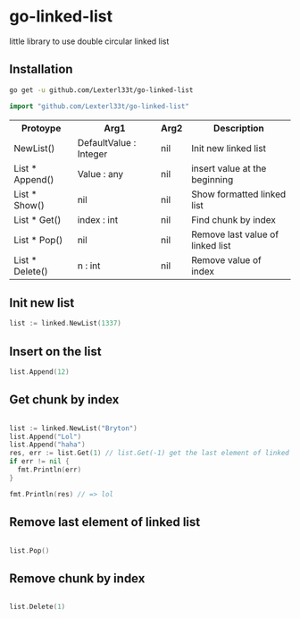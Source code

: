 # go-linked-list
little library to use double circular linked list

## Installation
```sh
go get -u github.com/Lexterl33t/go-linked-list
```

```go
import "github.com/Lexterl33t/go-linked-list"
```

<table>
  <tr>
    <th>Protoype</th>
    <th>Arg1</th>
    <th>Arg2</th>
    <th>Description</th>
  </tr>
  <tr>
    <td>NewList()</td>
    <td>DefaultValue : Integer</td>
    <td>nil</td>
    <td>Init new linked list</td>
  </tr>
  <tr>
    <td>List * Append()</td>
    <td>Value : any</td>
    <td>nil</td>
    <td>insert value at the beginning</td>
  </tr>
  <tr>
    <td>List * Show()</td>
    <td>nil</td>
    <td>nil</td>
    <td>Show formatted linked list</td>
  </tr>
  <tr>
    <td>List * Get()</td>
    <td>index : int</td>
    <td>nil</td>
    <td>Find chunk by index</td>
  </tr>
  <tr>
    <td>List * Pop()</td>
    <td>nil</td>
    <td>nil</td>
    <td>Remove last value of linked list</td>
  </tr>
  <tr>
    <td>List * Delete()</td>
    <td>n : int</td>
    <td>nil</td>
    <td>Remove value of index</td>
  </tr>
</table>

## Init new list

```go
list := linked.NewList(1337)
```

## Insert on the list

```go
list.Append(12)
```

## Get chunk by index

```go

list := linked.NewList("Bryton")
list.Append("Lol")
list.Append("haha")
res, err := list.Get(1) // list.Get(-1) get the last element of linked list nd list.Get(-2) return haha the negative number index working
if err != nil {
  fmt.Println(err)
}

fmt.Println(res) // => lol
```

## Remove last element of linked list

```go

list.Pop()
```

## Remove chunk by index

```go

list.Delete(1)
```
